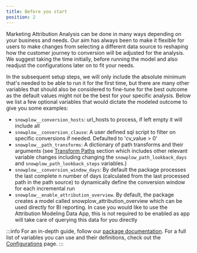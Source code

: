 ```yaml
---
title: Before you start
position: 2
---
```


Marketing Attribution Analysis can be done in many ways depending on your business and needs. Our aim has always been to make it flexible for users to make changes from selecting a different data source to reshaping how the customer journey to conversion will be adjusted for the analysis. We suggest taking the time initially, before running the model and also readjust the configurations later on to fit your needs. 

In the subsequent setup steps, we will only include the absolute minimum that's needed to be able to run it for the first time, but there are many other variables that should also be considered to fine-tune for the best outcome as the default values might not be the best for your specific analysis. Below we list a few optional variables that would dictate the modeled outcome to give you some examples:


- `snowplow__conversion_hosts`: url_hosts to process, if left empty it will include all
- `snowplow__conversion_clause`: A user defined sql script to filter on specific conversions if needed. Defaulted to 'cv_value > 0'
- `snowplow__path_transforms`: A dictionary of path transforms and their arguments (see [Transform Paths](/docs/modeling-your-data/modeling-your-data-with-dbt/dbt-models/dbt-attribution-data-model/#transform-paths) section which includes other relevant variable changes including changing the `snowplow_path_lookback_days` and `snowplow_path_lookback_steps` variables.)
- `snowplow__conversion_window_days`: By default the package processes the last complete n number of days (calculated from the last processed path in the path source) to dynamically define the conversion window for each incremental run
- `snowplow__enable_attribution_overview`. By default, the package creates a model called snowplow_attribution_overview which can be used directly for BI reporting. In case you would like to use the Attribution Modeling Data App, this is not required to be enabled as app will take care of querying this data for you directly

:::info
For an in-depth guide, follow our [package documentation](/docs/modeling-your-data/modeling-your-data-with-dbt/dbt-models/dbt-attribution-data-model/). For a full list of variables you can use and their definitions, check out the [Configurations](/docs/modeling-your-data/modeling-your-data-with-dbt/dbt-configuration/attribution) page.
:::
